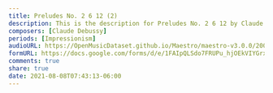 ```yaml
---
title: Preludes No. 2 6 12 (2)
description: This is the description for Preludes No. 2 6 12 by Claude Debussy
composers: [Claude Debussy]
periods: [Impressionism]
audioURL: https://OpenMusicDataset.github.io/Maestro/maestro-v3.0.0/2004/MIDI-Unprocessed_SMF_12_01_2004_01-05_ORIG_MID--AUDIO_12_R1_2004_09_Track09_wav.midi
formURL: https://docs.google.com/forms/d/e/1FAIpQLSdo7FRUPu_hjOEkVIYGrxpsRUm4edIjBgzoEP66Zo2WTXC-qg/viewform
comments: true
share: true
date: 2021-08-08T07:43:13-06:00
---
```

